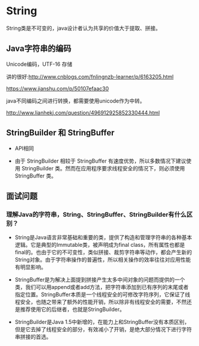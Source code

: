 # String

String类是不可变的，java设计者认为共享的价值大于提取、拼接。



## Java字符串的编码

Unicode编码，UTF-16  存储

讲的很好:http://www.cnblogs.com/fnlingnzb-learner/p/6163205.html

https://www.jianshu.com/p/50107efaac30

 java不同编码之间进行转换，都需要使用unicode作为中转。

http://www.lianhekj.com/question/496912925852330444.html

## StringBuilder  和 StringBuffer

- API相同

- 由于 StringBuilder 相较于 StringBuffer 有速度优势，所以多数情况下建议使用 StringBuilder 类。然而在应用程序要求线程安全的情况下，则必须使用 StringBuffer 类。

## 面试问题

### 理解Java的字符串，String、StringBuffer、StringBuilder有什么区别？

- String是Java语言非常基础和重要的类，提供了构造和管理字符串的各种基本逻辑。它是典型的Immutable类，被声明成为final class，所有属性也都是final的。也由于它的不可变性，类似拼接、裁剪字符串等动作，都会产生新的String对象。由于字符串操作的普遍性，所以相关操作的效率往往对应用性能有明显影响。

- StringBuffer是为解决上面提到拼接产生太多中间对象的问题而提供的一个类，我们可以用append或者add方法，把字符串添加到已有序列的末尾或者指定位置。StringBuffer本质是一个线程安全的可修改字符序列，它保证了线程安全，也随之带来了额外的性能开销，所以除非有线程安全的需要，不然还是推荐使用它的后继者，也就是StringBuilder。

- StringBuilder是Java 1.5中新增的，在能力上和StringBuffer没有本质区别，但是它去掉了线程安全的部分，有效减小了开销，是绝大部分情况下进行字符串拼接的首选。